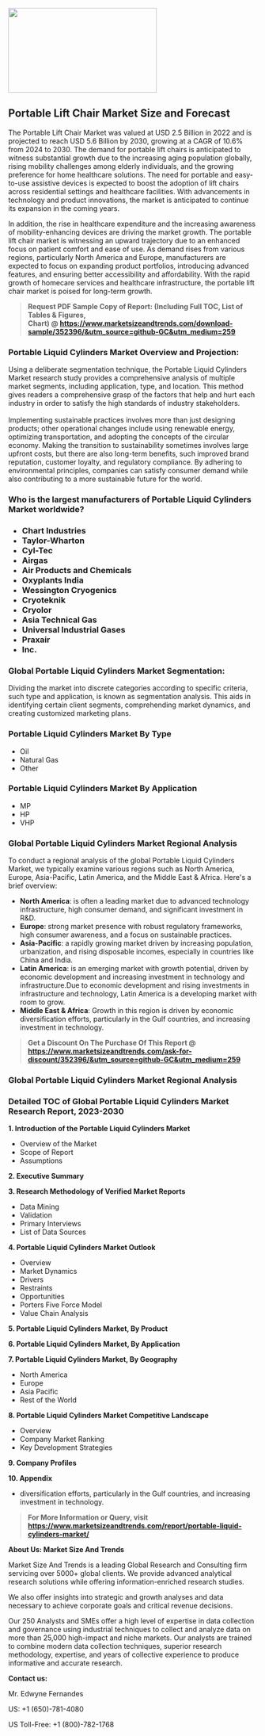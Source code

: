 <p><img class="alignnone size-medium wp-image-20088" src="https://ffe5etoiles.com/wp-content/uploads/2024/12/MST1-300x171.png" alt="" width="300" height="171" /></p><h2>Portable Lift Chair Market Size and Forecast</h2><p>The Portable Lift Chair Market was valued at USD 2.5 Billion in 2022 and is projected to reach USD 5.6 Billion by 2030, growing at a CAGR of 10.6% from 2024 to 2030. The demand for portable lift chairs is anticipated to witness substantial growth due to the increasing aging population globally, rising mobility challenges among elderly individuals, and the growing preference for home healthcare solutions. The need for portable and easy-to-use assistive devices is expected to boost the adoption of lift chairs across residential settings and healthcare facilities. With advancements in technology and product innovations, the market is anticipated to continue its expansion in the coming years.</p><p>In addition, the rise in healthcare expenditure and the increasing awareness of mobility-enhancing devices are driving the market growth. The portable lift chair market is witnessing an upward trajectory due to an enhanced focus on patient comfort and ease of use. As demand rises from various regions, particularly North America and Europe, manufacturers are expected to focus on expanding product portfolios, introducing advanced features, and ensuring better accessibility and affordability. With the rapid growth of homecare services and healthcare infrastructure, the portable lift chair market is poised for long-term growth.</p></p><blockquote id="" class=""><strong>Request PDF Sample Copy of Report: (Including Full TOC, List of Tables &amp; Figures, Chart)&nbsp;@&nbsp;<strong><a href="https://www.marketsizeandtrends.com/download-sample/352396/&utm_source=github-GC&utm_medium=259" target="_blank">https://www.marketsizeandtrends.com/download-sample/352396/&utm_source=github-GC&utm_medium=259</a></strong></strong></blockquote><h3 id="" class="">Portable Liquid Cylinders Market&nbsp;Overview and Projection:</h3><p id="" class="">Using a deliberate segmentation technique, the Portable Liquid Cylinders Market research study provides a comprehensive analysis of multiple market segments, including application, type, and location. This method gives readers a comprehensive grasp of the factors that help and hurt each industry in order to satisfy the high standards of industry stakeholders. <br /> <br />Implementing sustainable practices involves more than just designing products; other operational changes include using renewable energy, optimizing transportation, and adopting the concepts of the circular economy. Making the transition to sustainability sometimes involves large upfront costs, but there are also long-term benefits, such improved brand reputation, customer loyalty, and regulatory compliance. By adhering to environmental principles, companies can satisfy consumer demand while also contributing to a more sustainable future for the world.</p><h3 id="" class="">Who is the largest manufacturers of&nbsp;Portable Liquid Cylinders Market worldwide?</h3><h3 class=""><p><ul><li>Chart Industries </li><li> Taylor-Wharton </li><li> Cyl-Tec </li><li> Airgas </li><li> Air Products and Chemicals </li><li> Oxyplants India </li><li> Wessington Cryogenics </li><li> Cryoteknik </li><li> Cryolor </li><li> Asia Technical Gas </li><li> Universal Industrial Gases </li><li> Praxair </li><li> Inc.</li></ul></p></h3><h3 id="" class="">Global&nbsp;Portable Liquid Cylinders Market Segmentation:</h3><p id="" class="">Dividing the market into discrete categories according to specific criteria, such type and application, is known as segmentation analysis. This aids in identifying certain client segments, comprehending market dynamics, and creating customized marketing plans.</p><h3 id="" class="">Portable Liquid Cylinders Market&nbsp;By Type</h3><p><p><ul><li>Oil</li><li> Natural Gas</li><li> Other</p></li></ul></p></p><h3 id="" class="">Portable Liquid Cylinders Market&nbsp;By Application</h3><p class=""><p><ul><li>MP</li><li> HP</li><li> VHP</li></ul></p></p><h3 id="" class="">Global Portable Liquid Cylinders Market Regional Analysis</h3><p id="" class="">To conduct a regional analysis of the global Portable Liquid Cylinders Market, we typically examine various regions such as North America, Europe, Asia-Pacific, Latin America, and the Middle East &amp; Africa. Here's a brief overview:</p><ul><li><strong>North America</strong>: is often a leading market due to advanced technology infrastructure, high consumer demand, and significant investment in R&amp;D.</li><li><strong>Europe</strong>: strong market presence with robust regulatory frameworks, high consumer awareness, and a focus on sustainable practices.</li><li><strong>Asia-Pacific</strong>: a rapidly growing market driven by increasing population, urbanization, and rising disposable incomes, especially in countries like China and India.</li><li><strong>Latin America</strong>: is an emerging market with growth potential, driven by economic development and increasing investment in technology and infrastructure.Due to economic development and rising investments in infrastructure and technology, Latin America is a developing market with room to grow.</li><li><strong>Middle East &amp; Africa</strong>: Growth in this region is driven by economic diversification efforts, particularly in the Gulf countries, and increasing investment in technology.</li></ul><blockquote id="" class=""><strong>Get a Discount On The Purchase Of This Report @ <strong><a href="https://www.marketsizeandtrends.com/ask-for-discount/352396/&utm_source=github-GC&utm_medium=259" target="_blank">https://www.marketsizeandtrends.com/ask-for-discount/352396/&utm_source=github-GC&utm_medium=259</a></strong></strong></blockquote><h3 id="" class="">Global Portable Liquid Cylinders Market Regional Analysis</h3><h3 id="" class="">Detailed TOC of Global Portable Liquid Cylinders Market Research Report, 2023-2030</h3><p id="" class=""><strong>1. Introduction of the Portable Liquid Cylinders Market</strong></p><ul><li>Overview of the Market</li><li>Scope of Report</li><li>Assumptions</li></ul><p id="" class=""><strong>2. Executive Summary</strong></p><p id="" class=""><strong>3. Research Methodology of Verified Market Reports</strong></p><ul><li>Data Mining</li><li>Validation</li><li>Primary Interviews</li><li>List of Data Sources</li></ul><p id="" class=""><strong>4. Portable Liquid Cylinders Market Outlook</strong></p><ul><li>Overview</li><li>Market Dynamics</li><li>Drivers</li><li>Restraints</li><li>Opportunities</li><li>Porters Five Force Model</li><li>Value Chain Analysis</li></ul><p id="" class=""><strong>5. Portable Liquid Cylinders Market, By Product</strong></p><p id="" class=""><strong>6. Portable Liquid Cylinders Market, By Application</strong></p><p id="" class=""><strong>7. Portable Liquid Cylinders Market, By Geography</strong></p><ul><li>North America</li><li>Europe</li><li>Asia Pacific</li><li>Rest of the World</li></ul><p id="" class=""><strong>8. Portable Liquid Cylinders Market Competitive Landscape</strong></p><ul><li>Overview</li><li>Company Market Ranking</li><li>Key Development Strategies</li></ul><p id="" class=""><strong>9. Company Profiles</strong></p><p id="" class=""><strong>10. Appendix</strong></p><ul><li>diversification efforts, particularly in the Gulf countries, and increasing investment in technology.</li></ul><blockquote id="" class=""><strong>For More Information or Query, visit <strong><strong><a href="https://www.marketsizeandtrends.com/report/portable-liquid-cylinders-market/" target="_blank">https://www.marketsizeandtrends.com/report/portable-liquid-cylinders-market/</a></strong></strong></strong></blockquote><p id="" class=""><strong>About Us: Market Size And Trends</strong></p><p id="" class="">Market Size And Trends is a leading Global Research and Consulting firm servicing over 5000+ global clients. We provide advanced analytical research solutions while offering information-enriched research studies.</p><p id="" class="">We also offer insights into strategic and growth analyses and data necessary to achieve corporate goals and critical revenue decisions.</p><p id="" class="">Our 250 Analysts and SMEs offer a high level of expertise in data collection and governance using industrial techniques to collect and analyze data on more than 25,000 high-impact and niche markets. Our analysts are trained to combine modern data collection techniques, superior research methodology, expertise, and years of collective experience to produce informative and accurate research.</p><p id="" class=""><strong>Contact us:</strong></p><p id="" class="">Mr. Edwyne Fernandes</p><p id="" class="">US: +1 (650)-781-4080</p><p id="" class="">US Toll-Free: +1 (800)-782-1768</p>
